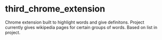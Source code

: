 # third_chrome_extension
Chrome extension built to highlight words and give definitons. Project currently gives wikipedia pages for certain groups of words. Based on list in project. 
